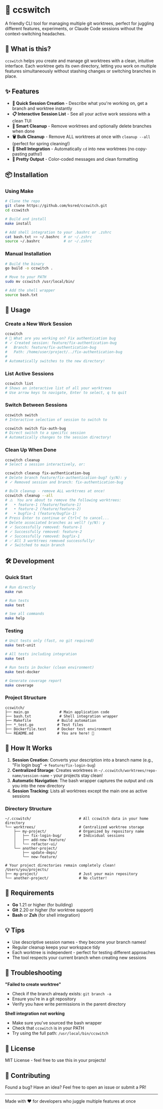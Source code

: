 # 🔀 ccswitch

A friendly CLI tool for managing multiple git worktrees, perfect for juggling different features, experiments, or Claude Code sessions without the context-switching headaches.

## 🎯 What is this?

`ccswitch` helps you create and manage git worktrees with a clean, intuitive interface. Each worktree gets its own directory, letting you work on multiple features simultaneously without stashing changes or switching branches in place.

## ✨ Features

- **🚀 Quick Session Creation** - Describe what you're working on, get a branch and worktree instantly
- **📋 Interactive Session List** - See all your active work sessions with a clean TUI
- **🧹 Smart Cleanup** - Remove worktrees and optionally delete branches when done
- **🗑️ Bulk Cleanup** - Remove ALL worktrees at once with `cleanup --all` (perfect for spring cleaning!)
- **🐚 Shell Integration** - Automatically `cd` into new worktrees (no copy-pasting paths!)
- **🎨 Pretty Output** - Color-coded messages and clean formatting

## 📦 Installation

### Using Make
```bash
# Clone the repo
git clone https://github.com/ksred/ccswitch.git
cd ccswitch

# Build and install
make install

# Add shell integration to your .bashrc or .zshrc
cat bash.txt >> ~/.bashrc  # or ~/.zshrc
source ~/.bashrc           # or ~/.zshrc
```

### Manual Installation
```bash
# Build the binary
go build -o ccswitch .

# Move to your PATH
sudo mv ccswitch /usr/local/bin/

# Add the shell wrapper
source bash.txt
```

## 🚀 Usage

### Create a New Work Session
```bash
ccswitch
# 🚀 What are you working on? Fix authentication bug
# ✓ Created session: feature/fix-authentication-bug
#   Branch: feature/fix-authentication-bug
#   Path: /home/user/project/../fix-authentication-bug
# 
# Automatically switches to the new directory!
```

### List Active Sessions
```bash
ccswitch list
# Shows an interactive list of all your worktrees
# Use arrow keys to navigate, Enter to select, q to quit
```

### Switch Between Sessions
```bash
ccswitch switch
# Interactive selection of session to switch to

ccswitch switch fix-auth-bug
# Direct switch to a specific session
# Automatically changes to the session directory!
```

### Clean Up When Done
```bash
ccswitch cleanup
# Select a session interactively, or:

ccswitch cleanup fix-authentication-bug
# Delete branch feature/fix-authentication-bug? (y/N): y
# ✓ Removed session and branch: fix-authentication-bug

# Bulk cleanup - remove ALL worktrees at once!
ccswitch cleanup --all
# ⚠️  You are about to remove the following worktrees:
#   • feature-1 (feature/feature-1)
#   • feature-2 (feature/feature-2)
#   • bugfix-1 (feature/bugfix-1)
# Press Enter to continue or Ctrl+C to cancel...
# Delete associated branches as well? (y/N): y
# ✓ Successfully removed: feature-1
# ✓ Successfully removed: feature-2
# ✓ Successfully removed: bugfix-1
# ✅ All 3 worktrees removed successfully!
# ✓ Switched to main branch
```

## 🛠️ Development

### Quick Start
```bash
# Run directly
make run

# Run tests
make test

# See all commands
make help
```

### Testing
```bash
# Unit tests only (fast, no git required)
make test-unit

# All tests including integration
make test

# Run tests in Docker (clean environment)
make test-docker

# Generate coverage report
make coverage
```

### Project Structure
```
ccswitch/
├── main.go              # Main application code
├── bash.txt             # Shell integration wrapper
├── Makefile            # Build automation
├── *_test.go           # Test files
├── Dockerfile.test     # Docker test environment
└── README.md           # You are here! 👋
```

## 🤔 How It Works

1. **Session Creation**: Converts your description into a branch name (e.g., "Fix login bug" → `feature/fix-login-bug`)
2. **Centralized Storage**: Creates worktrees in `~/.ccswitch/worktrees/repo-name/session-name` - your projects stay clean!
3. **Automatic Navigation**: The bash wrapper captures the output and `cd`s you into the new directory
4. **Session Tracking**: Lists all worktrees except the main one as active sessions

### Directory Structure
```
~/.ccswitch/                      # All ccswitch data in your home directory
└── worktrees/                    # Centralized worktree storage
    ├── my-project/               # Organized by repository name
    │   ├── fix-login-bug/        # Individual sessions
    │   ├── add-new-feature/
    │   └── refactor-ui/
    └── another-project/
        ├── update-deps/
        └── new-feature/

# Your project directories remain completely clean!
/Users/you/projects/
├── my-project/                   # Just your main repository
└── another-project/              # No clutter!
```

## 🔧 Requirements

- **Go** 1.21 or higher (for building)
- **Git** 2.20 or higher (for worktree support)
- **Bash** or **Zsh** (for shell integration)

## 💡 Tips

- Use descriptive session names - they become your branch names!
- Regular cleanup keeps your workspace tidy
- Each worktree is independent - perfect for testing different approaches
- The tool respects your current branch when creating new sessions

## 🐛 Troubleshooting

**"Failed to create worktree"**
- Check if the branch already exists: `git branch -a`
- Ensure you're in a git repository
- Verify you have write permissions in the parent directory

**Shell integration not working**
- Make sure you've sourced the bash wrapper
- Check that `ccswitch` is in your PATH
- Try using the full path: `/usr/local/bin/ccswitch`

## 📝 License

MIT License - feel free to use this in your projects!

## 🤝 Contributing

Found a bug? Have an idea? Feel free to open an issue or submit a PR!

---

Made with ❤️ for developers who juggle multiple features at once
